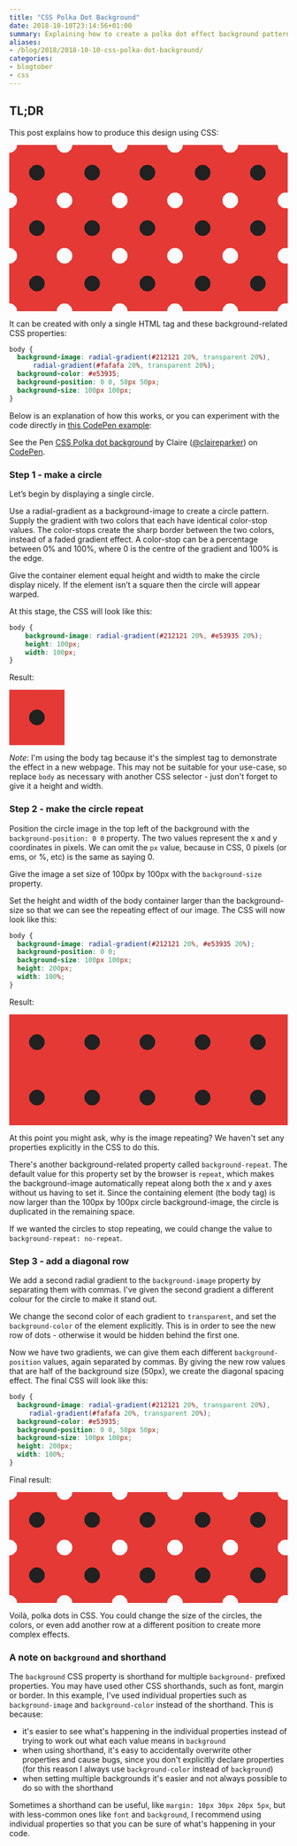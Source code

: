 ```yaml
---
title: "CSS Polka Dot Background"
date: 2018-10-10T23:14:56+01:00
summary: Explaining how to create a polka dot effect background pattern in CSS.
aliases:
- /blog/2018/2018-10-10-css-polka-dot-background/
categories:
- blogtober
- css
---
```


## TL;DR

This post explains how to produce this design using CSS:

<style>
.polka-space-one {
  background-image: radial-gradient(#212121 20%, transparent 20%), radial-gradient(#FAFAFA 20%, transparent 20%);
  background-color: #E53935;
  background-position: 0 0, 50px 50px;
  background-size: 100px 100px;
  width: 100%;
  height: 300px;
}
</style>

<div class="polka-space-one"></div>

It can be created with only a single HTML tag and these background-related CSS properties:

```css
body {
  background-image: radial-gradient(#212121 20%, transparent 20%),
      radial-gradient(#fafafa 20%, transparent 20%);
  background-color: #e53935;
  background-position: 0 0, 50px 50px;
  background-size: 100px 100px;
}
```

Below is an explanation of how this works, or you can experiment with the code directly in [this CodePen example](https://codepen.io/claireparker/pen/oMmPPZ):

<p data-height="265" data-theme-id="0" data-slug-hash="oMmPPZ" data-default-tab="css,result" data-user="claireparker" data-pen-title="CSS Polka dot background" class="codepen">See the Pen <a href="https://codepen.io/claireparker/pen/oMmPPZ/">CSS Polka dot background</a> by Claire (<a href="https://codepen.io/claireparker">@claireparker</a>) on <a href="https://codepen.io">CodePen</a>.</p>
<script async src="https://static.codepen.io/assets/embed/ei.js"></script>


### Step 1 - make a circle

Let’s begin by displaying a single circle.

Use a radial-gradient as a background-image to create a circle pattern. Supply the gradient with two colors that each have identical color-stop values. The color-stops create the sharp border between the two colors, instead of a faded gradient effect. A color-stop can be a percentage between 0% and 100%, where 0 is the centre of the gradient and 100% is the edge.

Give the container element equal height and width to make the circle display nicely. If the element isn’t a square then the circle will appear warped.

At this stage, the CSS will look like this:

```css
body {
    background-image: radial-gradient(#212121 20%, #e53935 20%);
    height: 100px;
    width: 100px;
}
```

Result:

<style>
.polka-space-two {
  background-image: radial-gradient(#212121 20%, #e53935 20%);
  height: 100px;
  width: 100px;
}
</style>

<div class="polka-space-two"></div>

_Note_: I'm using the body tag because it's the simplest tag to demonstrate the effect in a new webpage. This may not be suitable for your use-case, so replace `body` as necessary with another CSS selector - just don't forget to give it a height and width.

### Step 2 - make the circle repeat

Position the circle image in the top left of the background with the `background-position: 0 0` property. The two values represent the x and y coordinates in pixels. We can omit the `px` value, because in CSS, 0 pixels (or ems, or %, etc) is the same as saying 0.

Give the image a set size of 100px by 100px with the `background-size` property.

Set the height and width of the body container larger than the background-size so that we can see the repeating effect of our image. The CSS will now look like this:

```css
body {
  background-image: radial-gradient(#212121 20%, #e53935 20%);
  background-position: 0 0;
  background-size: 100px 100px;
  height: 200px;
  width: 100%;
}
```

Result:

<style>
.polka-space-three {
  background-image: radial-gradient(#212121 20%, #e53935 20%);
  background-position: 0 0;
  background-size: 100px 100px;
  height: 200px;
  width: 100%;
}
</style>

<div class="polka-space-three"></div>

At this point you might ask, why is the image repeating? We haven't set any properties explicitly in the CSS to do this.

There's another background-related property called `background-repeat`. The default value for this property set by the browser is `repeat`, which makes the background-image automatically repeat along both the x and y axes without us having to set it.  Since the containing element (the body tag) is now larger than the 100px by 100px circle background-image, the circle is duplicated in the remaining space.

If we wanted the circles to stop repeating, we could change the value to `background-repeat: no-repeat`.

### Step 3 - add a diagonal row

We add a second radial gradient to the `background-image` property by separating them with commas. I've given the second gradient a different colour for the circle to make it stand out.

We change the second color of each gradient to `transparent`, and set the `background-color` of the element explicitly. This is in order to see the new row of dots - otherwise it would be hidden behind the first one.

Now we have two gradients, we can give them each different `background-position` values, again separated by commas. By giving the new row values that are half of the background size (50px), we create the diagonal spacing effect. The final CSS will look like this:

```css
body {
  background-image: radial-gradient(#212121 20%, transparent 20%),
     radial-gradient(#fafafa 20%, transparent 20%);
  background-color: #e53935;
  background-position: 0 0, 50px 50px;
  background-size: 100px 100px;
  height: 200px;
  width: 100%;
}
```

Final result:

<style>
.polka-space-four {
  background-image: radial-gradient(#212121 20%, transparent 20%), radial-gradient(#FAFAFA 20%, transparent 20%);
  background-color: #e53935;
  background-position: 0 0, 50px 50px;
  background-size: 100px 100px;
  height: 200px;
  width: 100%;
}
</style>

<div class="polka-space-four"></div>

Voilà, polka dots in CSS. You could change the size of the circles, the colors, or even add another row at a different position to create more complex effects.

### A note on `background` and shorthand

The `background` CSS property is shorthand for multiple `background-` prefixed properties. You may have used other CSS shorthands, such as font, margin or border. In this example, I've used individual properties such as `background-image` and `background-color` instead of the shorthand. This is because:

- it's easier to see what's happening in the individual properties instead of trying to work out what each value means in `background`
- when using shorthand, it's easy to accidentally overwrite other properties and cause bugs, since you don't explicitly declare properties (for this reason I always use `background-color` instead of `background`)
- when setting multiple backgrounds it's easier and not always possible to do so with the shorthand

Sometimes a shorthand can be useful, like `margin: 10px 30px 20px 5px`, but with less-common ones like `font` and `background`, I recommend using individual properties so that you can be sure of what's happening in your code.

